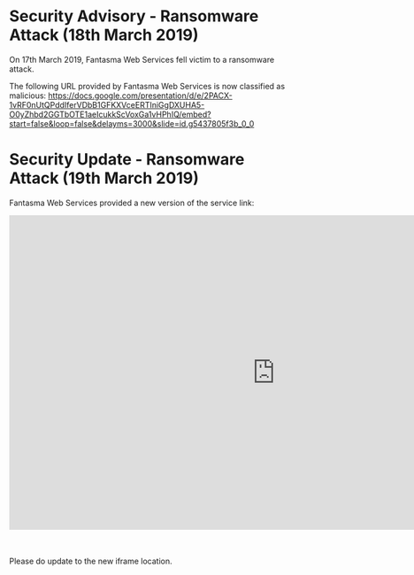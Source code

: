 # Security Advisory - Ransomware Attack (18th March 2019)

On 17th March 2019, Fantasma Web Services fell victim to a ransomware attack.

The following URL provided by Fantasma Web Services is now classified as malicious: https://docs.google.com/presentation/d/e/2PACX-1vRF0nUtQPddIferVDbB1GFKXVceERTIniGgDXUHA5-O0yZhbd2GGTbOTE1aeIcukkScVoxGa1vHPhIQ/embed?start=false&loop=false&delayms=3000&slide=id.g5437805f3b_0_0

# Security Update - Ransomware Attack (19th March 2019)

Fantasma Web Services provided a new version of the service link:

<iframe src="https://docs.google.com/presentation/d/e/2PACX-1vQTtYXI2JV-3qIcQg2SMcEr0jpM0LnxpPX--W1-qAimaSIPoie-LNiri6cjMfhFvhrJH-i294exp6gv/embed?start=false&loop=false&delayms=60000" frameborder="0" width="960" height="569" allowfullscreen="true" mozallowfullscreen="true" webkitallowfullscreen="true"></iframe>

<br><br>
Please do update to the new iframe location.

